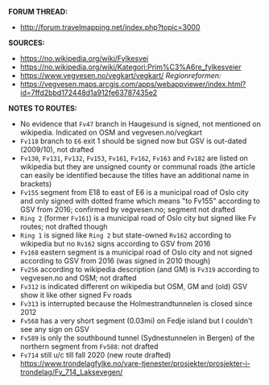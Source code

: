 ﻿**FORUM THREAD:**
- http://forum.travelmapping.net/index.php?topic=3000


**SOURCES:**
- https://no.wikipedia.org/wiki/Fylkesvei
- https://no.wikipedia.org/wiki/Kategori:Prim%C3%A6re_fylkesveier
- https://www.vegvesen.no/vegkart/vegkart/
*Regionreformen:*
- https://vegvesen.maps.arcgis.com/apps/webappviewer/index.html?id=7ffd2bbd172448d1a912fe63787435e2


**NOTES TO ROUTES:**
- No evidence that `Fv47` branch in Haugesund is signed, not mentioned on wikipedia. Indicated on OSM and vegvesen.no/vegkart
- `Fv118` branch to `E6` exit 1 should be signed now but GSV is out-dated (2009/10), not drafted
- `Fv130`, `Fv131`, `Fv132`, `Fv153`, `Fv161`, `Fv162`, `Fv163` and `Fv182` are listed on wikipedia but they are unsigned county or communal roads (the article can easily be identified because the titles have an additional name in brackets)
- `Fv155` segment from E18 to east of E6 is a municipal road of Oslo city and only signed with dotted frame which means "to Fv155" according to GSV from 2016; confirmed by vegvesen.no; segment not drafted
- `Ring 2` (former `Fv161`) is a municipal road of Oslo city but signed like Fv routes; not drafted though
- `Ring 1` is signed like `Ring 2` but state-owned `Rv162` according to wikipedia but no `Rv162` signs according to GSV from 2016
- `Fv168` eastern segment is a municipal road of Oslo city and not signed according to GSV from 2016 (was signed in 2010 though)
- `Fv256` according to wikipedia description (and GM) is `Fv319` according to vegvesen.no and OSM; not drafted
- `Fv312` is indicated different on wikipedia but OSM, GM and (old) GSV show it like other signed Fv roads
- `Fv313` is interrupted because the Holmestrandtunnelen is closed since 2012
- `Fv568` has a very short segment (0.03mi) on Fedje island but I couldn't see any sign on GSV
- `Fv589` is only the southbound tunnel (Sydnestunnelen in Bergen) of the northern segment from `Fv588`: not drafted
- `Fv714` still u/c till fall 2020 (new route drafted) https://www.trondelagfylke.no/vare-tjenester/prosjekter/prosjekter-i-trondelag/Fv_714_Laksevegen/
